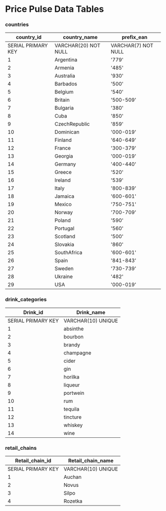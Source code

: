 # Price Pulse Data Tables

### countries

| country_id       | country_name       | prefix_ean        |
|------------------|--------------------|-------------------|
|SERIAL PRIMARY KEY|VARCHAR(20) NOT NULL|VARCHAR(7) NOT NULL|
| 1          |   Argentina  |    '779'   |
| 2          |   Armenia    |	'485'    |
| 3          | Australia    | '930'      |
| 4          | Barbados     | '500'      |
| 5          | Belgium      | '540'      |
| 6          | Britain      | '500-509'  |
| 7          | Bulgaria     | '380'      |
| 8          | Cuba         | '850'      |
| 9          | CzechRepublic| '859'      |
| 10         | Dominican    | '000-019'  |
| 11         | Finland      | '640-649'  |
| 12         | France       | '300-379'  |
| 13         | Georgia      | '000-019'  |
| 14         | Germany      | '400-440'  |
| 15         | Greece       | '520'      |
| 16         | Ireland      | '539'      |
| 17         | Italy        | '800-839'  |
| 18         | Jamaica      | '600-601'  |
| 19         | Mexico       | '750-751'  |
| 20         | Norway       | '700-709'  |
| 21         | Poland       | '590'      |
| 22         | Portugal     | '560'      |
| 23         | Scotland     | '500'      |
| 24         | Slovakia     | '860'      |
| 25         | SouthAfrica  | '600-601'  |
| 26         | Spain        | '841-843'  |
| 27         | Sweden       | '730-739'  |
| 28         | Ukraine      | '482'      |
| 29         | USA          | '000-019'  |

### drink_categories

| Drink_id         | Drink_name       |
|------------------|------------------|
|SERIAL PRIMARY KEY|VARCHAR(10) UNIQUE|
| 1        | absinthe   |
| 2        | bourbon    |
| 3        | brandy     |
| 4        | champagne  |
| 5        | cider      |
| 6        | gin        |
| 7        | horilka    |
| 8        | liqueur    |
| 9        | portwein   |
| 10       | rum        |
| 11       | tequila    |
| 12       | tincture   |
| 13       | whiskey    |
| 14       | wine       |

### retail_chains

| Retail_chain_id  | Retail_chain_name |
|------------------|-------------------|
|SERIAL PRIMARY KEY|VARCHAR(10) UNIQUE |
|        1         |      Auchan       |
|        2         |      Novus        |
|        3         |      Silpo        |
|        4         |     Rozetka       |











